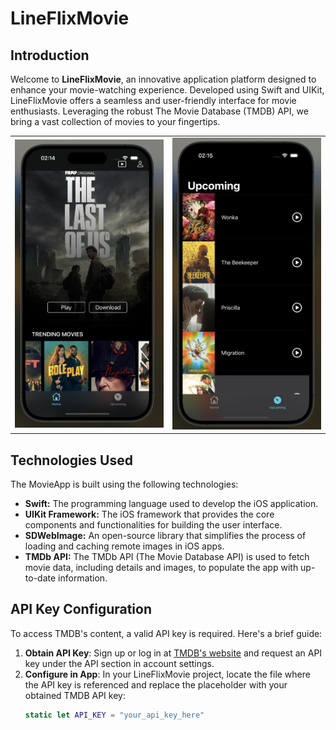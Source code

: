 # LineFlixMovie

## Introduction
Welcome to **LineFlixMovie**, an innovative application platform designed to enhance your movie-watching experience. Developed using Swift and UIKit, LineFlixMovie offers a seamless and user-friendly interface for movie enthusiasts. Leveraging the robust The Movie Database (TMDB) API, we bring a vast collection of movies to your fingertips.

<table>
<tr>
  <td><img src="./LineFlixMoviePicture/1.png" alt="Home" width="300"/> </td>
  <td><img src="./LineFlixMoviePicture/2.png" alt="ComingSoon" width="300"/> </td>

  </tr>
<table>

## Technologies Used

The MovieApp is built using the following technologies:

- **Swift:** The programming language used to develop the iOS application.
- **UIKit Framework:** The iOS framework that provides the core components and functionalities for building the user interface.
- **SDWebImage:** An open-source library that simplifies the process of loading and caching remote images in iOS apps.
- **TMDb API:** The TMDb API (The Movie Database API) is used to fetch movie data, including details and images, to populate the app with up-to-date information.


## API Key Configuration

To access TMDB's content, a valid API key is required. Here's a brief guide:

1. **Obtain API Key**: Sign up or log in at [TMDB's website](https://www.themoviedb.org/settings/api) and request an API key under the API section in account settings.
2. **Configure in App**: In your LineFlixMovie project, locate the file where the API key is referenced and replace the placeholder with your obtained TMDB API key:
   ```swift
   static let API_KEY = "your_api_key_here" 

